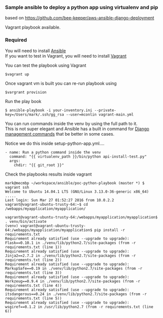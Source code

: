 ### Sample ansible to deploy a python app using virtualenv and pip

based on https://github.com/bee-keeper/aws-ansible-django-deployment

Vagrant playbook available.

### Required
You will need to install [Ansible](http://docs.ansible.com/ansible/intro_installation.html)  
If you want to test in Vagrant, you will need to install [Vagrant](https://www.vagrantup.com/docs/installation/)  

You can test the playbook using Vagrant  
```
$vagrant up
```

Once vagrant vm is built you can re-run playbook using  
```
$vargrant provision
```

Run the play book
```
$ ansible-playbook -i your-inventory.ini --private-key=/Users/mark/.ssh/gg_rsa --user=mconlin vagrant-main.yml
```

You can run commands inside the venv by using the full path to it.  
This is not super elegant and Ansible has a built in command for [Django management commands](http://docs.ansible.com/ansible/django_manage_module.html) that be better in some cases.   

Notice we do this inside setup-python-app.yml....
```
- name: Run a python command inside the venv
  command: "{{ virtualenv_path }}/bin/python api-install-test.py"
  args:
    chdir: "{{ git_root }}"
```

Check the playbooks results inside vagrant
```
mark@mecmbp ~/workspace/ansible/poc-python-playbook (master *) $ vagrant ssh
Welcome to Ubuntu 14.04.1 LTS (GNU/Linux 3.13.0-36-generic x86_64)
.....
Last login: Sun Mar 27 01:52:27 2016 from 10.0.2.2
vagrant@vagrant-ubuntu-trusty-64:~$ cd /webapps/myapplication/myapplication/

vagrant@vagrant-ubuntu-trusty-64:/webapps/myapplication/myapplication$ . venv/bin/activate
(venv) vagrant@vagrant-ubuntu-trusty-64:/webapps/myapplication/myapplication$ pip install -r requirements.txt
Requirement already satisfied (use --upgrade to upgrade): Flask==0.10.1 in ./venv/lib/python2.7/site-packages (from -r requirements.txt (line 1))
Requirement already satisfied (use --upgrade to upgrade): Jinja2==2.7.2 in ./venv/lib/python2.7/site-packages (from -r requirements.txt (line 2))
Requirement already satisfied (use --upgrade to upgrade): MarkupSafe==0.19 in ./venv/lib/python2.7/site-packages (from -r requirements.txt (line 3))
Requirement already satisfied (use --upgrade to upgrade): Werkzeug==0.9.4 in ./venv/lib/python2.7/site-packages (from -r requirements.txt (line 4))
Requirement already satisfied (use --upgrade to upgrade): itsdangerous==0.24 in ./venv/lib/python2.7/site-packages (from -r requirements.txt (line 5))
Requirement already satisfied (use --upgrade to upgrade): wsgiref==0.1.2 in /usr/lib/python2.7 (from -r requirements.txt (line 6))
```
